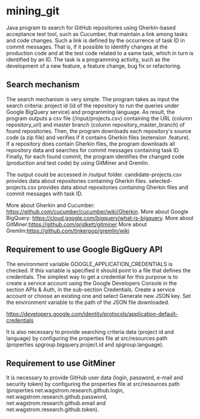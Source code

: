 mining_git
==========

Java program to search for GitHub repositories using Gherkin-based acceptance test tool, such as Cucumber, that maintain a link among tasks and code changes. Such a link is defined by the occurrence of task ID in commit messages. That is, if it possible to identify changes at the production code and at the test code related to a same task, which in turn is identified by an ID. The task is a programming activity, such as the development of a new feature, a feature change, bug fix or refactoring.

Search mechanism
-
The search mechanism is very simple. The program takes as input the search criteria: project id (id of the repository to run the queries under Google BigQuery service) and programming language.
As result, the program outputs a csv file (/input/projects.csv) containing the URL (column repository_url) and master branch (column repository_master_branch) of found repositories.
Then, the program downloads each repository's source code (a zip file) and verifies if it contains Gherkin files (extension .feature). If a repository does contain Gherkin files, the program downloads all repository data and searches for commit messages containing task ID.
Finally, for each found commit, the program identifies the changed code (production and test code) by using GitMiner and Gremlin. 

The output could be accessed in /output folder.
candidate-projects.csv provides data about repositories containing Gherkin files.
selected-projects.csv provides data about repositories containing Gherkin files and commit messages with task ID. 

More about Gherkin and Cucumber: https://github.com/cucumber/cucumber/wiki/Gherkin.
More about Google BigQuery: https://cloud.google.com/bigquery/what-is-bigquery.
More about GitMiner:https://github.com/pridkett/gitminer
More about Gremlin:https://github.com/tinkerpop/gremlin/wiki

Requirement to use Google BigQuery API
-
The environment variable GOOGLE_APPLICATION_CREDENTIALS is checked. If this variable is specified it should point to a file that defines the credentials. The simplest way to get a credential for this purpose is to create a service account using the Google Developers Console in the section APIs & Auth, in the sub-section Credentials. Create a service account or choose an existing one and select Generate new JSON key. Set the environment variable to the path of the JSON file downloaded.

https://developers.google.com/identity/protocols/application-default-credentials

It is also necessary to provide searching criteria data (project id and language) by configuring the properties file at src/resources path (properties spgroup.bigquery.project.id and spgroup.language). 

Requirement to use GitMiner
-
It is necessary to provide GitHub user data (login, password, e-mail and security token) by configuring the properties file at src/resources path (properties net.wagstrom.research.github.login, net.wagstrom.research.github.password, net.wagstrom.research.github.email and net.wagstrom.research.github.token).
